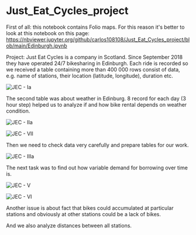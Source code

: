 # Just_Eat_Cycles_project

First of all: this notebook contains Folio maps. For this reason it's better to look at this notebook on this page: https://nbviewer.jupyter.org/github/carlos108108/Just_Eat_Cycles_project/blob/main/Edinburgh.ipynb


Project:
Just Eat Cycles is a company in Scotland. Since September 2018 they have operated 24/7 bikesharing in Edinburgh. Each ride is recorded so we received a table containing more than 400 000 rows consist of data, e.g. name of stations, their location (latitude, longitude), duration etc.

![JEC - Ia](https://user-images.githubusercontent.com/75171974/129173626-8f8cca55-060e-4f65-b4a3-4565d8fba85b.png)

The second table was about weather in Edinburg. 8 record for each day (3 hour step) helped us to analyze if and how bike rental depends on weather condition.

![JEC - IIa](https://user-images.githubusercontent.com/75171974/129174511-59115119-b94f-43da-8ba5-fb212aa4b55d.png)

![JEC - VII](https://user-images.githubusercontent.com/75171974/129175012-1712df8b-1889-4ff2-b2e4-9e660d4fd167.png)

Then we need to check data very carefully and prepare tables for our work.

![JEC - IIIa](https://user-images.githubusercontent.com/75171974/129174783-57a32702-d11d-4f33-ab8a-f3c5fd2b7277.png)

The next task was to find out how variable demand for borrowing over time is.

![JEC - V](https://user-images.githubusercontent.com/75171974/129174937-8280cb39-69d9-4592-8713-39c02d310b5e.png)

![JEC - VI](https://user-images.githubusercontent.com/75171974/129174959-ac31dfc2-bcf8-4481-9002-8fd86fe59b8e.png)


Another issue is about fact that bikes could accumulated at particular stations and obviously at other stations could be a lack of bikes.

And we also analyze distances between all stations.
